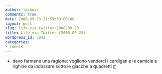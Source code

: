 ```yaml
---
author: leibniz
comments: true
date: 2008-09-23 21:59:59+00:00
layout: post
slug: life-via-twitter-2008-09-23
title: Life via Twitter (2008-09-23)
wordpress_id: 3043
categories:
- tweets
---
```



	
  * devo farmene una ragione: vogliono venderci i cardigan e le camicie a righine da indossare sotto le giacche a quadretti [#](http://twitter.com/leibniz/statuses/931288556)


